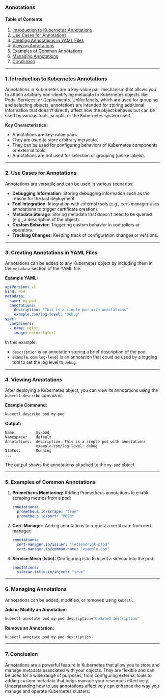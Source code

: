 ### Annotations

#### Table of Contents
1. [Introduction to Kubernetes Annotations](#introduction)
2. [Use Cases for Annotations](#use-cases)
3. [Creating Annotations in YAML Files](#creating-annotations)
4. [Viewing Annotations](#viewing-annotations)
5. [Examples of Common Annotations](#common-examples)
6. [Managing Annotations](#managing-annotations)
7. [Conclusion](#conclusion)

---

<a name="introduction"></a>
### 1. Introduction to Kubernetes Annotations

Annotations in Kubernetes are a key-value pair mechanism that allows you to attach arbitrary non-identifying metadata to Kubernetes objects like Pods, Services, or Deployments. Unlike labels, which are used for grouping and selecting objects, annotations are intended for storing additional information that doesn’t directly affect how the object behaves but can be used by various tools, scripts, or the Kubernetes system itself.

**Key Characteristics:**
- Annotations are key-value pairs.
- They are used to store arbitrary metadata.
- They can be used for configuring behaviors of Kubernetes components or external tools.
- Annotations are not used for selection or grouping (unlike labels).

---

<a name="use-cases"></a>
### 2. Use Cases for Annotations

Annotations are versatile and can be used in various scenarios:
- **Debugging Information**: Storing debugging information such as the reason for the last deployment.
- **Tool Integration**: Integration with external tools (e.g., cert-manager uses annotations to trigger certificate creation).
- **Metadata Storage**: Storing metadata that doesn’t need to be queried (e.g., a description of the object).
- **Custom Behavior**: Triggering custom behavior in controllers or operators.
- **Tracking Changes**: Keeping track of configuration changes or versions.

---

<a name="creating-annotations"></a>
### 3. Creating Annotations in YAML Files

Annotations can be added to any Kubernetes object by including them in the `metadata` section of the YAML file.

**Example YAML:**

```yaml
apiVersion: v1
kind: Pod
metadata:
  name: my-pod
  annotations:
    description: "This is a simple pod with annotations"
    example.com/log-level: "debug"
spec:
  containers:
  - name: nginx
    image: nginx:latest
```

In this example:
- `description` is an annotation storing a brief description of the pod.
- `example.com/log-level` is an annotation that could be used by a logging tool to set the log level to `debug`.

---

<a name="viewing-annotations"></a>
### 4. Viewing Annotations

After deploying a Kubernetes object, you can view its annotations using the `kubectl describe` command.

**Example Command:**
```bash
kubectl describe pod my-pod
```

**Output:**
```bash
Name:         my-pod
Namespace:    default
Annotations:  description: This is a simple pod with annotations
              example.com/log-level: debug
Status:       Running
...
```

The output shows the annotations attached to the `my-pod` object.

---

<a name="common-examples"></a>
### 5. Examples of Common Annotations

1. **Prometheus Monitoring:**
   Adding Prometheus annotations to enable scraping metrics from a pod:
   ```yaml
   annotations:
     prometheus.io/scrape: "true"
     prometheus.io/port: "8080"
   ```

2. **Cert-Manager:**
   Adding annotations to request a certificate from cert-manager:
   ```yaml
   annotations:
     cert-manager.io/issuer: "letsencrypt-prod"
     cert-manager.io/common-name: "example.com"
   ```

3. **Service Mesh (Istio):**
   Configuring Istio to inject a sidecar into the pod:
   ```yaml
   annotations:
     sidecar.istio.io/inject: "true"
   ```

---

<a name="managing-annotations"></a>
### 6. Managing Annotations

Annotations can be added, modified, or removed using `kubectl`.

**Add or Modify an Annotation:**
```bash
kubectl annotate pod my-pod description="Updated description"
```

**Remove an Annotation:**
```bash
kubectl annotate pod my-pod description-
```

---

<a name="conclusion"></a>
### 7. Conclusion

Annotations are a powerful feature in Kubernetes that allow you to store and manage metadata associated with your objects. They are flexible and can be used for a wide range of purposes, from configuring external tools to adding custom metadata that helps manage your resources effectively. Understanding how to use annotations effectively can enhance the way you manage and operate Kubernetes clusters.
